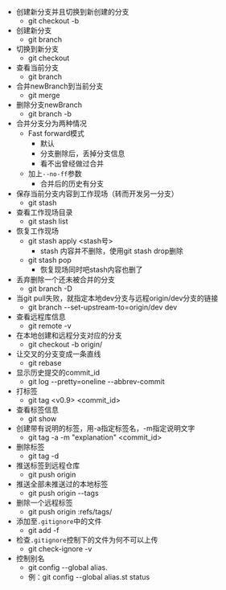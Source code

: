 * 创建新分支并且切换到新创建的分支
    * git checkout -b <newBranch>
* 创建新分支
    * git branch <newBranch>
* 切换到新分支
    * git checkout <newBranch>
* 查看当前分支
    * git branch
* 合并newBranch到当前分支
    * git merge <newBranch>
* 删除分支newBranch
    * git branch -b <newBranch>
* 合并分支分为两种情况
    * Fast forward模式
        * 默认
        * 分支删除后，丢掉分支信息
        * 看不出曾经做过合并
    * 加上`--no-ff`参数
        * 合并后的历史有分支
* 保存当前分支内容到工作现场（转而开发另一分支）
    * git stash
* 查看工作现场目录
    * git stash list
* 恢复工作现场
    * git stash apply <stash号>
        * stash 内容并不删除，使用git stash drop删除
    * git stash pop
        * 恢复现场同时吧stash内容也删了
* 丢弃删除一个还未被合并的分支
    * git branch -D <name>
* 当git pull失败，就指定本地dev分支与远程origin/dev分支的链接
    * git branch --set-upstream-to=origin/dev dev
* 查看远程库信息
    * git remote -v
* 在本地创建和远程分支对应的分支
    * git checkout -b <name> origin/<name>
* 让交叉的分支变成一条直线
    * git rebase
* 显示历史提交的commit_id
    * git log --pretty=oneline --abbrev-commit
* 打标签
    * git tag <v0.9> <commit_id>
* 查看标签信息
    * git show <tagname>
* 创建带有说明的标签，用-a指定标签名，-m指定说明文字
    * git tag -a <name> -m "explanation" <commit_id>
* 删除标签
    * git tag -d <tagname>
* 推送标签到远程仓库
    * git push origin <tagname>
* 推送全部未推送过的本地标签
    * git push origin --tags
* 删除一个远程标签
    * git push origin :refs/tags/<tagname>
* 添加至`.gitignore`中的文件
    * git add -f <filename>
* 检查`.gitignore`控制下的文件为何不可以上传
    * git check-ignore -v <filename>
* 控制别名
    * git config --global alias.<name> <order>
    * 例：git config --global alias.st status